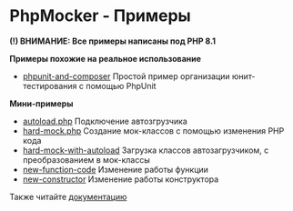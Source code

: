 # PhpMocker - Примеры

**(!) ВНИМАНИЕ: Все примеры написаны под PHP 8.1**

**Примеры похожие на реальное использование**
* [phpunit-and-composer](phpunit-and-composer/README.md) Простой пример организации юнит-тестирования с помощью PhpUnit 

**Мини-примеры**
* [autoload.php](autoload.php) Подключение автозгрузчика
* [hard-mock.php](hard-mock.php) Создание мок-классов с помощью изменения PHP кода
* [hard-mock-with-autoload](hard-mock-with-autoload.php) Загрузка классов автозагрузчиком, с преобразованием в мок-классы
* [new-function-code](new-function-code.php) Изменение работы функции
* [new-constructor](new-constructor.php) Изменение работы конструктора

Также читайте [документацию](../documentation-ru/README.md)
